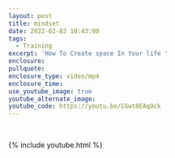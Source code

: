 ```yaml
---
layout: post
title: mindset
date: 2022-02-02 10:43:00
tags:
  - Training
excerpt: 'How To Create space In Your life '
enclosure:
pullquote:
enclosure_type: video/mp4
enclosure_time:
use_youtube_image: true
youtube_alternate_image:
youtube_code: https://youtu.be/CGwt8EAqOck
---
```

&nbsp;

{% include youtube.html %}
